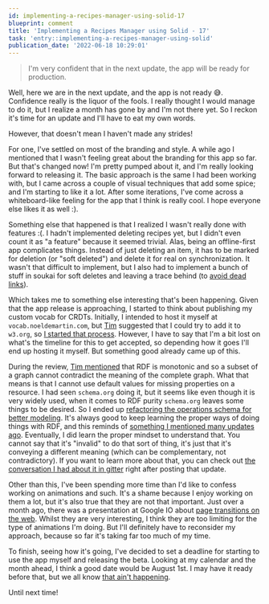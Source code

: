 ```yaml
---
id: implementing-a-recipes-manager-using-solid-17
blueprint: comment
title: 'Implementing a Recipes Manager using Solid - 17'
task: 'entry::implementing-a-recipes-manager-using-solid'
publication_date: '2022-06-18 10:29:01'
---
```


> I'm very confident that in the next update, the app will be ready for production.

Well, here we are in the next update, and the app is not ready 😅. Confidence really is the liquor of the fools. I really thought I would manage to do it, but I realize a month has gone by and I'm not there yet. So I reckon it's time for an update and I'll have to eat my own words.

However, that doesn't mean I haven't made any strides!

For one, I've settled on most of the branding and style. A while ago I mentioned that I wasn't feeling great about the branding for this app so far. But that's changed now! I'm pretty pumped about it, and I'm really looking forward to releasing it. The basic approach is the same I had been working with, but I came across a couple of visual techniques that add some spice; and I'm starting to like it a lot. After some iterations, I've come across a whiteboard-like feeling for the app that I think is really cool. I hope everyone else likes it as well :).

Something else that happened is that I realized I wasn't really done with features :(. I hadn't implemented deleting recipes yet, but I didn't even count it as "a feature" because it seemed trivial. Alas, being an offline-first app complicates things. Instead of just deleting an item, it has to be marked for deletion (or "soft deleted") and delete it for real on synchronization. It wasn't that difficult to implement, but I also had to implement a bunch of stuff in soukai for soft deletes and leaving a trace behind (to [avoid dead links](https://www.w3.org/Provider/Style/URI.html)).

Which takes me to something else interesting that's been happening. Given that the app release is approaching, I started to think about publishing my custom vocab for CRDTs. Initially, I intended to host it myself at `vocab.noeldemartin.com`, but [Tim](https://www.w3.org/People/Berners-Lee/) suggested that I could try to add it to `w3.org`, so [I started that process](https://github.com/solid/vocab/pull/69). However, I have to say that I'm a bit lost on what's the timeline for this to get accepted, so depending how it goes I'll end up hosting it myself. But something good already came up of this.

During the review, [Tim mentioned](https://github.com/solid/vocab/pull/69#discussion_r882506258) that RDF is monotonic and so a subset of a graph cannot contradict the meaning of the complete graph. What that means is that I cannot use default values for missing properties on a resource. I had seen `schema.org` doing it, but it seems like even though it is very widely used, when it comes to RDF purity `schema.org` leaves some things to be desired. So I ended up [refactoring the operations schema for better modeling](https://github.com/NoelDeMartin/soukai-solid/commit/51e146db7a14dc7ff22caec799cc5ae0698fd707). It's always good to keep learning the proper ways of doing things with RDF, and this reminds of [something I mentioned many updates ago](https://noeldemartin.com/tasks/implementing-a-recipes-manager-using-solid#comment-9). Eventually, I did learn the proper mindset to understand that. You cannot say that it's "invalid" to do that sort of thing, it's just that it's conveying a different meaning (which can be complementary, not contradictory). If you want to learn more about that, you can check out [the conversation I had about it in gitter](https://gitter.im/solid/specification?at=60e9d11b7473bf3d781a3821) right after posting that update.

Other than this, I've been spending more time than I'd like to confess working on animations and such. It's a shame because I enjoy working on them a lot, but it's also true that they are not that important. Just over a month ago, there was a presentation at Google IO about [page transitions on the web](https://www.youtube.com/watch?v=JCJUPJ_zDQ4). Whilst they are very interesting, I think they are too limiting for the type of animations I'm doing. But I'll definitely have to reconsider my approach, because so far it's taking far too much of my time.

To finish, seeing how it's going, I've decided to set a deadline for starting to use the app myself and releasing the beta. Looking at my calendar and the month ahead, I think a good date would be August 1st. I may have it ready before that, but we all know [that ain't happening](https://en.wikipedia.org/wiki/Parkinson%27s_law).

Until next time!
